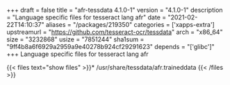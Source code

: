 +++
draft = false
title = "afr-tessdata 4.1.0-1"
version = "4.1.0-1"
description = "Language specific files for tesseract lang afr"
date = "2021-02-22T14:10:37"
aliases = "/packages/219350"
categories = ['xapps-extra']
upstreamurl = "https://github.com/tesseract-ocr/tessdata"
arch = "x86_64"
size = "3232868"
usize = "7851244"
sha1sum = "9ff4b8a6f6929a2959a9e40278b924cf29291623"
depends = "['glibc']"
+++
Language specific files for tesseract lang afr

{{< files text="show files" >}}* /usr/share/tessdata/afr.traineddata
{{< /files >}}